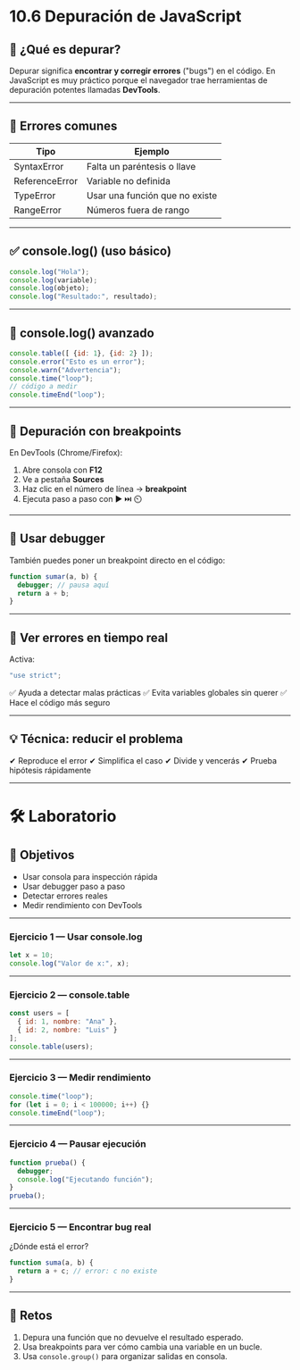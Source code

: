 # 10.6 Depuración de JavaScript

## 🧐 ¿Qué es depurar?

Depurar significa **encontrar y corregir errores** ("bugs") en el código. En JavaScript es muy práctico porque el navegador trae herramientas de depuración potentes llamadas **DevTools**.

---

## 🛑 Errores comunes

| Tipo           | Ejemplo                        |
| -------------- | ------------------------------ |
| SyntaxError    | Falta un paréntesis o llave    |
| ReferenceError | Variable no definida           |
| TypeError      | Usar una función que no existe |
| RangeError     | Números fuera de rango         |

---

## ✅ console.log() (uso básico)

```js
console.log("Hola");
console.log(variable);
console.log(objeto);
console.log("Resultado:", resultado);
```

---

## 🎯 console.log() avanzado

```js
console.table([ {id: 1}, {id: 2} ]);
console.error("Esto es un error");
console.warn("Advertencia");
console.time("loop");
// código a medir
console.timeEnd("loop");
```

---

## 🧭 Depuración con breakpoints

En DevTools (Chrome/Firefox):

1. Abre consola con **F12**
2. Ve a pestaña **Sources**
3. Haz clic en el número de línea → **breakpoint**
4. Ejecuta paso a paso con ▶️ ⏭️ ⏲️

---

## 🔧 Usar debugger

También puedes poner un breakpoint directo en el código:

```js
function sumar(a, b) {
  debugger; // pausa aquí
  return a + b;
}
```

---

## 🔎 Ver errores en tiempo real

Activa:

```js
"use strict";
```

✅ Ayuda a detectar malas prácticas
✅ Evita variables globales sin querer
✅ Hace el código más seguro

---

## 💡 Técnica: reducir el problema

✔ Reproduce el error
✔ Simplifica el caso
✔ Divide y vencerás
✔ Prueba hipótesis rápidamente

---

# 🛠 Laboratorio

## 🎯 Objetivos

* Usar consola para inspección rápida
* Usar debugger paso a paso
* Detectar errores reales
* Medir rendimiento con DevTools

---

### Ejercicio 1 — Usar console.log

```js
let x = 10;
console.log("Valor de x:", x);
```

---

### Ejercicio 2 — console.table

```js
const users = [
  { id: 1, nombre: "Ana" },
  { id: 2, nombre: "Luis" }
];
console.table(users);
```

---

### Ejercicio 3 — Medir rendimiento

```js
console.time("loop");
for (let i = 0; i < 100000; i++) {}
console.timeEnd("loop");
```

---

### Ejercicio 4 — Pausar ejecución

```js
function prueba() {
  debugger;
  console.log("Ejecutando función");
}
prueba();
```

---

### Ejercicio 5 — Encontrar bug real

¿Dónde está el error?

```js
function suma(a, b) {
  return a + c; // error: c no existe
}
```

---

## 🚀 Retos

1. Depura una función que no devuelve el resultado esperado.
2. Usa breakpoints para ver cómo cambia una variable en un bucle.
3. Usa `console.group()` para organizar salidas en consola.